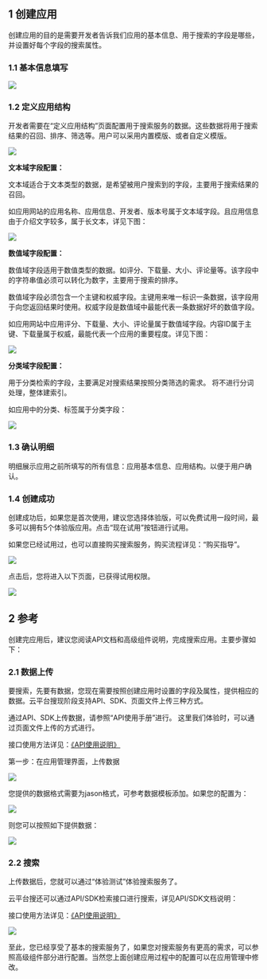 ## 1 创建应用

创建应用的目的是需要开发者告诉我们应用的基本信息、用于搜索的字段是哪些，并设置好每个字段的搜索属性。

### 1.1 基本信息填写

![](http://imgcache.tce.fsphere.cn/image/mccdn.qcloud.com/img5698c98359c55.jpg)

### 1.2 定义应用结构

开发者需要在“定义应用结构”页面配置用于搜索服务的数据。这些数据将用于搜索结果的召回、排序、筛选等。用户可以采用内置模版、或者自定义模版。

![](http://imgcache.tce.fsphere.cn/image/mccdn.qcloud.com/img5698c9ae6d9d1.jpg)

**文本域字段配置：**

文本域适合于文本类型的数据，是希望被用户搜索到的字段，主要用于搜索结果的召回。

如应用网站的应用名称、应用信息、开发者、版本号属于文本域字段。且应用信息由于介绍文字较多，属于长文本，详见下图：
   
![](http://imgcache.tce.fsphere.cn/image/qzonestyle.gtimg.cn/qzone/vas/opensns/res/img/yunsousuobangzhuwendang-13.png)	 
	 
**数值域字段配置：**

数值域字段适用于数值类型的数据。如评分、下载量、大小、评论量等。该字段中的字符串值必须可以转化为数字，主要用于搜索的排序。

数值域字段必须包含一个主键和权威字段。主键用来唯一标识一条数据，该字段用于向您返回结果时使用。权威字段是数值域中最能代表一条数据好坏的数值字段。

如应用网站中应用评分、下载量、大小、评论量属于数值域字段。内容ID属于主键、下载量属于权威，最能代表一个应用的重要程度。详见下图：

![](http://imgcache.tce.fsphere.cn/image/qzonestyle.gtimg.cn/qzone/vas/opensns/res/img/yunsousuobangzhuwendang-14.png)


**分类域字段配置：**

用于分类检索的字段，主要满足对搜索结果按照分类筛选的需求。 将不进行分词处理，整体建索引。

如应用中的分类、标签属于分类字段：

![](http://imgcache.tce.fsphere.cn/image/qzonestyle.gtimg.cn/qzone/vas/opensns/res/img/yunsousuobangzhuwendang-15.png)


### 1.3 确认明细

明细展示应用之前所填写的所有信息：应用基本信息、应用结构。以便于用户确认。



### 1.4 创建成功

创建成功后，如果您是首次使用，建议您选择体验版，可以免费试用一段时间，最多可以拥有5个体验版应用。点击“现在试用”按钮进行试用。

如果您已经试用过，也可以直接购买搜索服务，购买流程详见：“购买指导”。

![](http://imgcache.tce.fsphere.cn/image/mccdn.qcloud.com/img5698ca82853f9.png)

点击后，您将进入以下页面，已获得试用权限。

![](http://imgcache.tce.fsphere.cn/image/mccdn.qcloud.com/img5698cabc539ba.png)
	


## 2 参考

创建完应用后，建议您阅读API文档和高级组件说明，完成搜索应用。主要步骤如下：

### 2.1 数据上传

要搜索，先要有数据，您现在需要按照创建应用时设置的字段及属性，提供相应的数据。云平台搜现阶段支持API、SDK、页面文件上传三种方式。

通过API、SDK上传数据，请参照“API使用手册”进行。 这里我们体验时，可以通过页面文件上传的方式进行。

接口使用方法详见：[《API使用说明》](//tce.fsphere.cn/wiki/API%E4%BD%BF%E7%94%A8%E8%AF%B4%E6%98%8E)

第一步：在应用管理界面，上传数据

![](http://imgcache.tce.fsphere.cn/image/mccdn.qcloud.com/img5698cb528b390.png)

您提供的数据格式需要为jason格式，可参考数据模板添加。如果您的配置为：

![](http://imgcache.tce.fsphere.cn/image/qzonestyle.gtimg.cn/qzone/vas/opensns/res/img/yingyongkuaisujieru-1jpg.jpg)

则您可以按照如下提供数据：

![](http://imgcache.tce.fsphere.cn/image/qzonestyle.gtimg.cn/qzone/vas/opensns/res/img/yingyongkuaisujieru-2.jpg)


### 2.2 搜索

上传数据后，您就可以通过“体验测试”体验搜索服务了。

云平台搜还可以通过API/SDK检索接口进行搜索，详见API/SDK文档说明：

接口使用方法详见：[《API使用说明》](//tce.fsphere.cn/wiki/API%E4%BD%BF%E7%94%A8%E8%AF%B4%E6%98%8E)

![](http://imgcache.tce.fsphere.cn/image/qzonestyle.gtimg.cn/qzone/vas/opensns/res/img/yunsousuobangzhuwendang-25.png)

至此，您已经享受了基本的搜索服务了，如果您对搜索服务有更高的需求，可以参照高级组件部分进行配置。当然您上面创建应用过程中的配置可以在应用管理中修改。